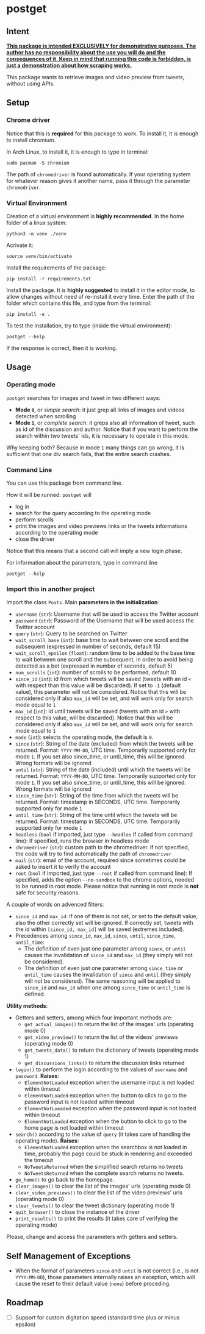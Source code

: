 # postget
## Intent
<u>**This package is intended EXCLUSIVELY for demonstrative purposes. The author has no responsibility about the use you will do and the consequences of it. Keep in mind that running this code is forbidden, is just a demonstration about how scraping works.**</u>

This package wants to retrieve images and video preview from tweets, without using APIs.

## Setup

### Chrome driver
Notice that this is **required** for this package to work. To install it, it is enough to install chromium.

In Arch Linux, to install it, it is enough to type in terminal:
```
sudo pacman -S chromium
```
The path of `chromedriver` is found automatically. If your operating system for whatever reason gives it another name, pass it through the parameter `chromedriver`.

### Virtual Environment
Creation of a virtual environment is **highly recommended**. In the home folder of a linux system:
```
python3 -m venv ./venv
```
Acrivate it:
```
source venv/bin/activate
```
Install the requirements of the package:
```
pip install -r requirements.txt
```
Install the package. It is **highly suggested** to install it in the editor mode, to allow changes without need of re-install it every time. Enter the path of the folder which contains this file, and type from the terminal:
```
pip install -e .
```
To test the installation, try to type (inside the virtual environment):
```
postget --help
```
If the response is correct, then it is working.

## Usage

### Operating mode

`postget` searches for images and tweet in two different ways:
- **Mode `0`**, or *simple search*: it just grep all links of images and videos detected when scrolling
- **Mode `1`**, or *complete search*: it greps also all information of tweet, such as id of the discussion and author. Notice that if you want to perform the search within two tweets' ids, it is necessary to operate in this mode.

Why keeping both? Because in mode `1` many things can go wrong, it is sufficient that one div search fails, that the entire search crashes. 

### Command Line
You can use this package from command line.

How it will be runned: `postget` will
- log in
- search for the query according to the operating mode
- perform scrolls
- print the images and video previews links or the tweets informations according to the operating mode
- close the driver

Notice that this means that a second call will imply a new login phase.

For information about the parameters, type in command line
```
postget --help
```

### Import this in another project
Import the class `Posts`. Main **parameters in the initialization**:
- `username` (`str`): Username that will be used to access the Twitter account
- `password` (`str`): Password of the Username that will be used access the Twitter account
- `query` (`str`): Query to be searched on Twitter
- `wait_scroll_base` (`int`): base time to wait between one scroll and the subsequent (expressed in number of seconds, default 15)
- `wait_scroll_epsilon` (`float`): random time to be added to the base time to wait between one scroll and the subsequent, in order to avoid being detected as a bot (expressed in number of seconds, default 5)
- `num_scrolls` (`int`): number of scrolls to be performed, default 10
- `since_id` (`int`): id from which tweets will be saved (tweets with an id `<` with respect than this value will be discarded). If set to `-1` (default value), this parameter will not be considered. Notice that this will be considered only if also `max_id` will be set, and will work only for search mode equal to `1`
- `max_id` (`int`): id until tweets will be saved (tweets with an id `>` with respect to this value, will be discarded). Notice that this will be considered only if also `max_id` will be set, and will work only for search mode equal to `1`
- `mode` (`int`): selects the operating mode, the default is `0`.
- `since` (`str`): String of the date (excluded) from which the tweets will be returned. Format: `YYYY-MM-DD`, UTC time. Temporarily supported only for mode `1`. If you set also since_time, or until_time, this will be ignored. Wrong formats will be ignored
- `until` (`str`): String of the date (included) until which the tweets will be returned. Format: `YYYY-MM-DD`, UTC time. Temporarily supported only for mode `1`. If you set also since_time, or until_time, this will be ignored. Wrong formats will be ignored
- `since_time` (`str`): String of the time from which the tweets will be returned. Format: timestamp in SECONDS, UTC time. Temporarily supported only for mode `1`
- `until_time` (`str`): String of the time until which the tweets will be returned. Format: timestamp in SECONDS, UTC time. Temporarily supported only for mode `1`
- `headless` (`bool` if imported, just type `--headles` if called from command line): If specified, runs the browser in headless mode
- `chromedriver` (`str`): custom path to the chromedriver. if not specified, the code will try to find automatically the path of `chromedriver`
- `mail` (`str`): email of the account, required since sometimes could be asked to insert it to verify the account
- `root` (`bool` if imported, just type `--root` if called from command line): If specified, adds the option `--no-sandbox` to the chrome options, needed to be runned in root mode. Please notice that running in root mode is **not** safe for security reasons.

A couple of words on advenced filters:

- `since_id` and `max_id`: if one of them is not set, or set to the default value, also the other correctly set will be ignored. If correctly set, tweets with the id within `[since_id, max_id]` will be saved (extremes included).
- Precedences among `since_id`, `max_id`, `since`, `until`, `since_time`, `until_time`:
    - The definition of even just one parameter among `since`, or `until` causes the invalidation of `since_id` and `max_id` (they simply will not be considered).
    - The definition of even just one parameter among `since_time` or `until_time` causes the invalidation of `since` and `until` (they simply will not be considered). The same reasoning will be applied to `since_id` and `max_id` when one among `since_time` or `until_time` is defined.

**Utility methods**:
- Getters and setters, among which four important methods are:
    - `get_actual_images()` to return the list of the images' urls (operating mode 0)
    - `get_video_preview()` to return the list of the videos' previews (operating mode 0)
    - `get_tweets_data()` to return the dictionary of tweets (operating mode 1)
    - `get_discussions_links()` to return the discussion links returned
- `login()` to perform the login according to the values of `username` and `password`. **Raises**:
    - `ElementNotLoaded` exception when the username input is not loaded within timeout
    - `ElementNotLoaded` exception when the button to click to go to the password input is not loaded within timeout
    - `ElementNotLoeaded` exception when the password input is not loaded within timeout
    - `ElementNotLoaded` exception when the button to click to go to the home page is not loaded within timeout
- `search()` according to the value of `query` (it takes care of handling the operating mode). **Raises**:
    - `ElementNotLoaded` exception when the searchbox is not loaded in time, probably the page could be stuck in rendering and exceeded the timeout
    - `NoTweetsReturned` when the simplified search returns no tweets
    - `NoTweetsReturned` when the complete search returns no tweets.
- `go_home()` to go back to the homepage.
- `clear_images()` to clear the list of the images' urls (operating mode 0)
- `clear_video_previews()` to clear the list of the video previews' urls (operating mode 0)
- `clear_tweets()` to clear the tweet dictionary (operating mode 1)
- `quit_browser()` to close the instance of the driver
- `print_results()` to print the results (it takes care of verifying the operating mode)

Please, change and access the parameters with getters and setters.

## Self Management of Exceptions
- When the format of parameters `since` and `until` is not correct (i.e., is not `YYYY-MM-DD`), those parameters internally raises an exception, which will cause the reset to their default value (`none`) before proceding.

## Roadmap

- [ ] Support for custom digitation speed (standard time plus or minus epsilon)